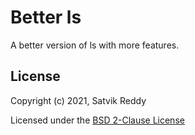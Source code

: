 # Better ls

A better version of ls with more features.

## License

Copyright (c) 2021, Satvik Reddy

Licensed under the
[BSD 2-Clause License](https://github.com/SatvikR/better-ls/blob/main/LICENSE)
